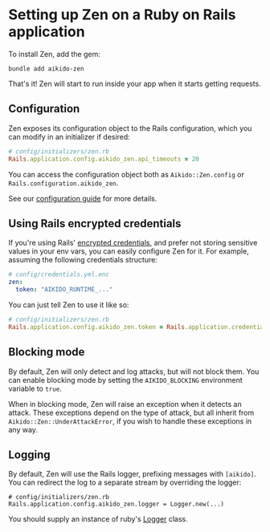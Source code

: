 # Setting up Zen on a Ruby on Rails application

To install Zen, add the gem:

```
bundle add aikido-zen
```

That's it! Zen will start to run inside your app when it starts getting
requests.

## Configuration

Zen exposes its configuration object to the Rails configuration, which you can
modify in an initializer if desired:

``` ruby
# config/initializers/zen.rb
Rails.application.config.aikido_zen.api_timeouts = 20
```

You can access the configuration object both as `Aikido::Zen.config` or
`Rails.configuration.aikido_zen`.

See our [configuration guide](docs/config.md) for more details.

## Using Rails encrypted credentials

If you're using Rails' [encrypted credentials][creds], and prefer not storing
sensitive values in your env vars, you can easily configure Zen for it. For
example, assuming the following credentials structure:

``` yaml
# config/credentials.yml.enc
zen:
  token: "AIKIDO_RUNTIME_..."
```

You can just tell Zen to use it like so:

``` ruby
# config/initializers/zen.rb
Rails.application.config.aikido_zen.token = Rails.application.credentials.zen.token
```

[creds]: https://guides.rubyonrails.org/security.html#environmental-security

## Blocking mode

By default, Zen will only detect and log attacks, but will not block them. You
can enable blocking mode by setting the `AIKIDO_BLOCKING` environment variable
to `true`.

When in blocking mode, Zen will raise an exception when it detects an attack.
These exceptions depend on the type of attack, but all inherit from
`Aikido::Zen::UnderAttackError`, if you wish to handle these exceptions in any
way.

## Logging

By default, Zen will use the Rails logger, prefixing messages with `[aikido]`.
You can redirect the log to a separate stream by overriding the logger:

```
# config/initializers/zen.rb
Rails.application.config.aikido_zen.logger = Logger.new(...)
```

You should supply an instance of ruby's [Logger](https://github.com/ruby/logger)
class.
